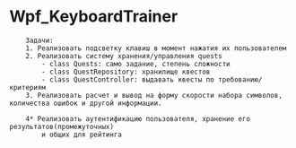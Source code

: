 # Wpf_KeyboardTrainer

        Задачи:
        1. Реализовать подсветку клавиш в момент нажатия их пользователем
        2. Реализовать систему хранения/управления quests
            - class Quests: само задание, степень сложности
            - class QuestRepository: хранилище квестов
            - class QuestController: выдавать квесты по требованию/критериям
        3. Реализовать расчет и вывод на форму скорости набора символов, количества ошибок и другой информации.

        4* Реализовать аутентификацию пользователя, хранение его результатов(промежуточных) 
            и общих для рейтинга



